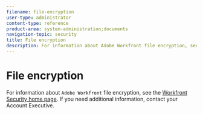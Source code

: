 ```yaml
---
filename: file-encryption
user-type: administrator
content-type: reference
product-area: system-administration;documents
navigation-topic: security
title: File encryption
description: For information about Adobe Workfront file encryption, see the Workfront Security home page. If you need additional information, contact your Account Executive.
---
```


# File encryption

For information about `Adobe Workfront` file encryption, see the [Workfront Security home page](https://www.workfront.com/workfront-security). If you need additional information, contact your Account Executive.
